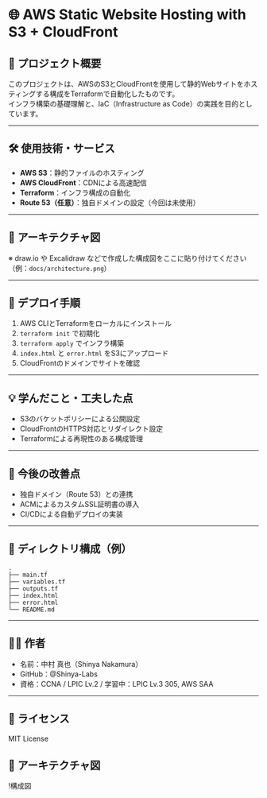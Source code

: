 # 🌐 AWS Static Website Hosting with S3 + CloudFront
## 📌 プロジェクト概要
このプロジェクトは、AWSのS3とCloudFrontを使用して静的Webサイトをホスティングする構成をTerraformで自動化したものです。  
インフラ構築の基礎理解と、IaC（Infrastructure as Code）の実践を目的としています。

---

## 🛠 使用技術・サービス
- **AWS S3**：静的ファイルのホスティング
- **AWS CloudFront**：CDNによる高速配信
- **Terraform**：インフラ構成の自動化
- **Route 53（任意）**：独自ドメインの設定（今回は未使用）

---

## 🧱 アーキテクチャ図
※ draw.io や Excalidraw などで作成した構成図をここに貼り付けてください  
（例：`docs/architecture.png`）

---

## 🚀 デプロイ手順

1. AWS CLIとTerraformをローカルにインストール
2. `terraform init` で初期化
3. `terraform apply` でインフラ構築
4. `index.html` と `error.html` をS3にアップロード
5. CloudFrontのドメインでサイトを確認

---

## 💡 学んだこと・工夫した点
- S3のバケットポリシーによる公開設定
- CloudFrontのHTTPS対応とリダイレクト設定
- Terraformによる再現性のある構成管理

---

## 🔧 今後の改善点
- 独自ドメイン（Route 53）との連携
- ACMによるカスタムSSL証明書の導入
- CI/CDによる自動デプロイの実装

---

## 📂 ディレクトリ構成（例）
```
.
├── main.tf
├── variables.tf
├── outputs.tf
├── index.html
├── error.html
└── README.md
```
---

## 🧑‍💻 作者
- 名前：中村 真也（Shinya Nakamura）
- GitHub：@Shinya-Labs
- 資格：CCNA / LPIC Lv.2 / 学習中：LPIC Lv.3 305, AWS SAA

---

## 📣 ライセンス
MIT License


## 🧱 アーキテクチャ図
!構成図

